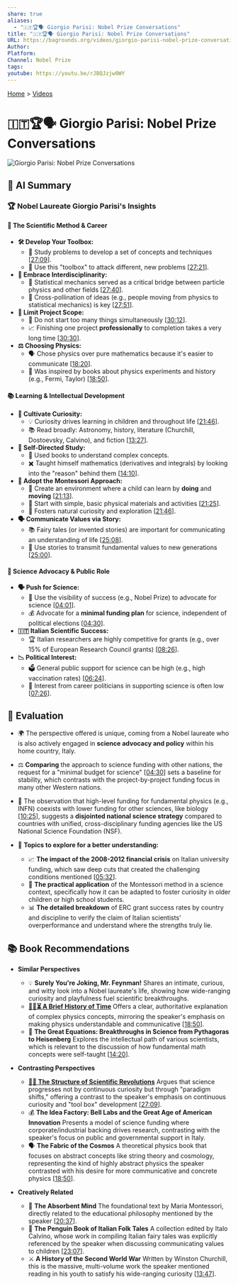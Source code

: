 ```yaml
---
share: true
aliases:
  - "🇮🇹🏆🗣️ Giorgio Parisi: Nobel Prize Conversations"
title: "🇮🇹🏆🗣️ Giorgio Parisi: Nobel Prize Conversations"
URL: https://bagrounds.org/videos/giorgio-parisi-nobel-prize-conversations
Author:
Platform:
Channel: Nobel Prize
tags:
youtube: https://youtu.be/rJBQJzjw0WY
---
```

[Home](../index.md) > [Videos](./index.md)  
# 🇮🇹🏆🗣️ Giorgio Parisi: Nobel Prize Conversations  
![Giorgio Parisi: Nobel Prize Conversations](https://youtu.be/rJBQJzjw0WY)  
  
## 🤖 AI Summary  
### 🏆 Nobel Laureate Giorgio Parisi's Insights  
#### 🔬 The Scientific Method & Career  
* **🛠 Develop Your Toolbox:**  
    * 🧠 Study problems to develop a set of concepts and techniques \[[27:09](http://www.youtube.com/watch?v=rJBQJzjw0WY&t=1629)].  
    * 🎯 Use this "toolbox" to attack different, new problems \[[27:21](http://www.youtube.com/watch?v=rJBQJzjw0WY&t=1641)].  
* **🌉 Embrace Interdisciplinarity:**  
    * 🔄 Statistical mechanics served as a critical bridge between particle physics and other fields \[[27:40](http://www.youtube.com/watch?v=rJBQJzjw0WY&t=1660)].  
    * 🤝 Cross-pollination of ideas (e.g., people moving from physics to statistical mechanics) is key \[[27:51](http://www.youtube.com/watch?v=rJBQJzjw0WY&t=1671)].  
* **🛑 Limit Project Scope:**  
    * 🚫 Do not start too many things simultaneously \[[30:12](http://www.youtube.com/watch?v=rJBQJzjw0WY&t=1812)].  
    * 📈 Finishing one project **professionally** to completion takes a very long time \[[30:30](http://www.youtube.com/watch?v=rJBQJzjw0WY&t=1830)].  
* **⚖️ Choosing Physics:**  
    * 🗣 Chose physics over pure mathematics because it's easier to communicate \[[18:20](http://www.youtube.com/watch?v=rJBQJzjw0WY&t=1100)].  
    * 📖 Was inspired by books about physics experiments and history (e.g., Fermi, Taylor) \[[18:50](http://www.youtube.com/watch?v=rJBQJzjw0WY&t=1130)].  
  
#### 📚 Learning & Intellectual Development  
* **🧐 Cultivate Curiosity:**  
    * 💡 Curiosity drives learning in children and throughout life \[[21:46](http://www.youtube.com/watch?v=rJBQJzjw0WY&t=1306)].  
    * 📚 Read broadly: Astronomy, history, literature (Churchill, Dostoevsky, Calvino), and fiction \[[13:27](http://www.youtube.com/watch?v=rJBQJzjw0WY&t=807)].  
* **📐 Self-Directed Study:**  
    * 📖 Used books to understand complex concepts.  
    * ✖️ Taught himself mathematics (derivatives and integrals) by looking into the "reason" behind them \[[14:10](http://www.youtube.com/watch?v=rJBQJzjw0WY&t=850)].  
* **👧 Adopt the Montessori Approach:**  
    * 🏫 Create an environment where a child can learn by **doing** and **moving** \[[21:13](http://www.youtube.com/watch?v=rJBQJzjw0WY&t=1273)].  
    * 🧱 Start with simple, basic physical materials and activities \[[21:25](http://www.youtube.com/watch?v=rJBQJzjw0WY&t=1285)].  
    * 🌱 Fosters natural curiosity and exploration \[[21:46](http://www.youtube.com/watch?v=rJBQJzjw0WY&t=1306)].  
* **🗣 Communicate Values via Story:**  
    * 📚 Fairy tales (or invented stories) are important for communicating an understanding of life \[[25:08](http://www.youtube.com/watch?v=rJBQJzjw0WY&t=1508)].  
    * 📜 Use stories to transmit fundamental values to new generations \[[25:00](http://www.youtube.com/watch?v=rJBQJzjw0WY&t=1500)].  
  
#### 📣 Science Advocacy & Public Role  
* **🗣 Push for Science:**  
    * 📢 Use the visibility of success (e.g., Nobel Prize) to advocate for science \[[04:01](http://www.youtube.com/watch?v=rJBQJzjw0WY&t=241)].  
    * 💰 Advocate for a **minimal funding plan** for science, independent of political elections \[[04:30](http://www.youtube.com/watch?v=rJBQJzjw0WY&t=270)].  
* **🇮🇹 Italian Scientific Success:**  
    * 🏆 Italian researchers are highly competitive for grants (e.g., over 15% of European Research Council grants) \[[08:26](http://www.youtube.com/watch?v=rJBQJzjw0WY&t=506)].  
* **📉 Political Interest:**  
    * 🗳 General public support for science can be high (e.g., high vaccination rates) \[[06:24](http://www.youtube.com/watch?v=rJBQJzjw0WY&t=384)].  
    * 🚫 Interest from career politicians in supporting science is often low \[[07:26](http://www.youtube.com/watch?v=rJBQJzjw0WY&t=446)].  
  
## 🤔 Evaluation  
* 🌍 The perspective offered is unique, coming from a Nobel laureate who is also actively engaged in **science advocacy and policy** within his home country, Italy.  
* ⚖️ **Comparing** the approach to science funding with other nations, the request for a "minimal budget for science" \[[04:30](http://www.youtube.com/watch?v=rJBQJzjw0WY&t=270)] sets a baseline for stability, which contrasts with the project-by-project funding focus in many other Western nations.  
* 🧩 The observation that high-level funding for fundamental physics (e.g., INFN) coexists with lower funding for other sciences, like biology \[[10:25](http://www.youtube.com/watch?v=rJBQJzjw0WY&t=625)], suggests a **disjointed national science strategy** compared to countries with unified, cross-disciplinary funding agencies like the US National Science Foundation (NSF).  
  
* 🔬 **Topics to explore for a better understanding:**  
    * 📈 **The impact of the 2008-2012 financial crisis** on Italian university funding, which saw deep cuts that created the challenging conditions mentioned \[[05:32](http://www.youtube.com/watch?v=rJBQJzjw0WY&t=332)].  
    * 📖 **The practical application** of the Montessori method in a science context, specifically how it can be adapted to foster curiosity in older children or high school students.  
    * 📊 **The detailed breakdown** of ERC grant success rates by country and discipline to verify the claim of Italian scientists' overperformance and understand where the strengths truly lie.  
  
## 📚 Book Recommendations  
* **Similar Perspectives**  
    * 💡 **Surely You're Joking, Mr. Feynman!** Shares an intimate, curious, and witty look into a Nobel laureate's life, showing how wide-ranging curiosity and playfulness fuel scientific breakthroughs.  
    * **[🤏📜⏳ A Brief History of Time](../books/a-brief-history-of-time.md)** Offers a clear, authoritative explanation of complex physics concepts, mirroring the speaker's emphasis on making physics understandable and communicative \[[18:50](http://www.youtube.com/watch?v=rJBQJzjw0WY&t=1130)].  
    * 🔢 **The Great Equations: Breakthroughs in Science from Pythagoras to Heisenberg** Explores the intellectual path of various scientists, which is relevant to the discussion of how fundamental math concepts were self-taught \[[14:20](http://www.youtube.com/watch?v=rJBQJzjw0WY&t=860)].  
  
* **Contrasting Perspectives**  
    * **[🔬🔄 The Structure of Scientific Revolutions](../books/the-structure-of-scientific-revolutions.md)** Argues that science progresses not by continuous curiosity but through "paradigm shifts," offering a contrast to the speaker's emphasis on continuous curiosity and "tool box" development \[[27:09](http://www.youtube.com/watch?v=rJBQJzjw0WY&t=1629)].  
    * 💰 **The Idea Factory: Bell Labs and the Great Age of American Innovation** Presents a model of science funding where corporate/industrial backing drives research, contrasting with the speaker's focus on public and governmental support in Italy.  
    * 🗣️ **The Fabric of the Cosmos** A theoretical physics book that focuses on abstract concepts like string theory and cosmology, representing the kind of highly abstract physics the speaker contrasted with his desire for more communicative and concrete physics \[[18:50](http://www.youtube.com/watch?v=rJBQJzjw0WY&t=1130)].  
  
* **Creatively Related**  
    * 🧸 **The Absorbent Mind** The foundational text by Maria Montessori, directly related to the educational philosophy mentioned by the speaker \[[20:37](http://www.youtube.com/watch?v=rJBQJzjw0WY&t=1237)].  
    * 📜 **The Penguin Book of Italian Folk Tales** A collection edited by Italo Calvino, whose work in compiling Italian fairy tales was explicitly referenced by the speaker when discussing communicating values to children \[[23:07](http://www.youtube.com/watch?v=rJBQJzjw0WY&t=1387)].  
    * ⚔️ **A History of the Second World War** Written by Winston Churchill, this is the massive, multi-volume work the speaker mentioned reading in his youth to satisfy his wide-ranging curiosity \[[13:47](http://www.youtube.com/watch?v=rJBQJzjw0WY&t=827)].